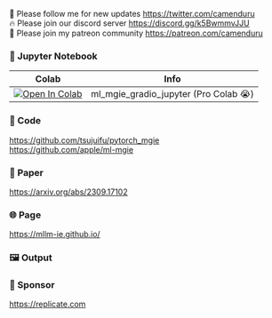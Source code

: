 🐣 Please follow me for new updates https://twitter.com/camenduru <br />
🔥 Please join our discord server https://discord.gg/k5BwmmvJJU <br />
🥳 Please join my patreon community https://patreon.com/camenduru <br />

### 🍊 Jupyter Notebook

| Colab | Info
| --- | --- |
[![Open In Colab](https://colab.research.google.com/assets/colab-badge.svg)](https://colab.research.google.com/github/camenduru/ml-mgie-jupyter/blob/main/ml_mgie_gradio_jupyter.ipynb) | ml_mgie_gradio_jupyter (Pro Colab 😭)

### 🧬 Code
https://github.com/tsujuifu/pytorch_mgie <br />
https://github.com/apple/ml-mgie <br />

### 📄 Paper
https://arxiv.org/abs/2309.17102

### 🌐 Page
https://mllm-ie.github.io/

### 🖼 Output

### 🏢 Sponsor
https://replicate.com
